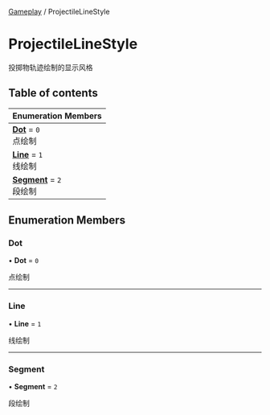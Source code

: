[Gameplay](../modules/Gameplay.Gameplay.md) / ProjectileLineStyle

# ProjectileLineStyle <Badge type="tip" text="Enumeration" /> <Score text="ProjectileLineStyle" />

投掷物轨迹绘制的显示风格

## Table of contents

| Enumeration Members |
| :-----|
| **[Dot](Gameplay.ProjectileLineStyle.md#dot)** = ``0`` <br> 点绘制|
| **[Line](Gameplay.ProjectileLineStyle.md#line)** = ``1`` <br> 线绘制|
| **[Segment](Gameplay.ProjectileLineStyle.md#segment)** = ``2`` <br> 段绘制|

## Enumeration Members

### Dot <Score text="Dot" /> 

• **Dot** = ``0``

点绘制

___

### Line <Score text="Line" /> 

• **Line** = ``1``

线绘制

___

### Segment <Score text="Segment" /> 

• **Segment** = ``2``

段绘制
